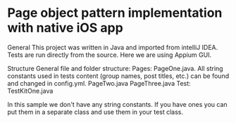 # Page object pattern implementation with native iOS app
General
This project was written in Java and imported from intelliJ IDEA. Tests are run directly from the source. Here we are using Appium GUI.

Structure
General file and folder structure:
Pages:
PageOne.java.  All string constants used in tests content (group names, post titles, etc.) can be found and changed in config.yml.
PageTwo.java
PageThree.java
Test:
TestKitOne.java

In this sample we don't have any string constants. If you have ones you can put them in a separate class and use them in your test class.

